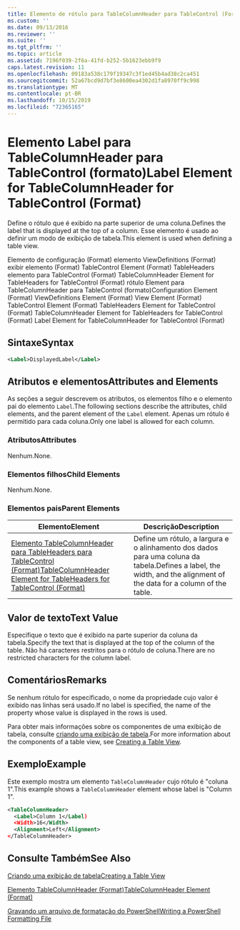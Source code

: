 ```yaml
---
title: Elemento de rótulo para TableColumnHeader para TableControl (Format) | Microsoft Docs
ms.custom: ''
ms.date: 09/13/2016
ms.reviewer: ''
ms.suite: ''
ms.tgt_pltfrm: ''
ms.topic: article
ms.assetid: 7196f039-2f6a-41fd-b252-5b1623ebb9f9
caps.latest.revision: 11
ms.openlocfilehash: 09183a538c179f19347c3f1ed45b4ad38c2ca451
ms.sourcegitcommit: 52a67bcd9d7bf3e8600ea4302d1fa8970ff9c998
ms.translationtype: MT
ms.contentlocale: pt-BR
ms.lasthandoff: 10/15/2019
ms.locfileid: "72365165"
---
```

# <a name="label-element-for-tablecolumnheader-for-tablecontrol-format"></a><span data-ttu-id="c19a0-102">Elemento Label para TableColumnHeader para TableControl (formato)</span><span class="sxs-lookup"><span data-stu-id="c19a0-102">Label Element for TableColumnHeader for TableControl (Format)</span></span>

<span data-ttu-id="c19a0-103">Define o rótulo que é exibido na parte superior de uma coluna.</span><span class="sxs-lookup"><span data-stu-id="c19a0-103">Defines the label that is displayed at the top of a column.</span></span> <span data-ttu-id="c19a0-104">Esse elemento é usado ao definir um modo de exibição de tabela.</span><span class="sxs-lookup"><span data-stu-id="c19a0-104">This element is used when defining a table view.</span></span>

<span data-ttu-id="c19a0-105">Elemento de configuração (Format) elemento ViewDefinitions (Format) exibir elemento (Format) TableControl Element (Format) TableHeaders elemento para TableControl (Format) TableColumnHeader Element for TableHeaders for TableControl (Format) rótulo Element para TableColumnHeader para TableControl (formato)</span><span class="sxs-lookup"><span data-stu-id="c19a0-105">Configuration Element (Format) ViewDefinitions Element (Format) View Element (Format) TableControl Element (Format) TableHeaders Element for TableControl (Format) TableColumnHeader Element for TableHeaders for TableControl (Format) Label Element  for TableColumnHeader for TableControl (Format)</span></span>

## <a name="syntax"></a><span data-ttu-id="c19a0-106">Sintaxe</span><span class="sxs-lookup"><span data-stu-id="c19a0-106">Syntax</span></span>

```xml
<Label>DisplayedLabel</Label>

```

## <a name="attributes-and-elements"></a><span data-ttu-id="c19a0-107">Atributos e elementos</span><span class="sxs-lookup"><span data-stu-id="c19a0-107">Attributes and Elements</span></span>

<span data-ttu-id="c19a0-108">As seções a seguir descrevem os atributos, os elementos filho e o elemento pai do elemento `Label`.</span><span class="sxs-lookup"><span data-stu-id="c19a0-108">The following sections describe the attributes, child elements, and the parent element of the `Label` element.</span></span> <span data-ttu-id="c19a0-109">Apenas um rótulo é permitido para cada coluna.</span><span class="sxs-lookup"><span data-stu-id="c19a0-109">Only one label is allowed for each column.</span></span>

### <a name="attributes"></a><span data-ttu-id="c19a0-110">Atributos</span><span class="sxs-lookup"><span data-stu-id="c19a0-110">Attributes</span></span>

<span data-ttu-id="c19a0-111">Nenhum.</span><span class="sxs-lookup"><span data-stu-id="c19a0-111">None.</span></span>

### <a name="child-elements"></a><span data-ttu-id="c19a0-112">Elementos filhos</span><span class="sxs-lookup"><span data-stu-id="c19a0-112">Child Elements</span></span>

<span data-ttu-id="c19a0-113">Nenhum.</span><span class="sxs-lookup"><span data-stu-id="c19a0-113">None.</span></span>

### <a name="parent-elements"></a><span data-ttu-id="c19a0-114">Elementos pais</span><span class="sxs-lookup"><span data-stu-id="c19a0-114">Parent Elements</span></span>

|<span data-ttu-id="c19a0-115">Elemento</span><span class="sxs-lookup"><span data-stu-id="c19a0-115">Element</span></span>|<span data-ttu-id="c19a0-116">Descrição</span><span class="sxs-lookup"><span data-stu-id="c19a0-116">Description</span></span>|
|-------------|-----------------|
|[<span data-ttu-id="c19a0-117">Elemento TableColumnHeader para TableHeaders para TableControl (Format)</span><span class="sxs-lookup"><span data-stu-id="c19a0-117">TableColumnHeader Element for TableHeaders for TableControl  (Format)</span></span>](./tablecolumnheader-element-format.md)|<span data-ttu-id="c19a0-118">Define um rótulo, a largura e o alinhamento dos dados para uma coluna da tabela.</span><span class="sxs-lookup"><span data-stu-id="c19a0-118">Defines a label, the width, and the alignment of the data for a column of the table.</span></span>|

## <a name="text-value"></a><span data-ttu-id="c19a0-119">Valor de texto</span><span class="sxs-lookup"><span data-stu-id="c19a0-119">Text Value</span></span>

<span data-ttu-id="c19a0-120">Especifique o texto que é exibido na parte superior da coluna da tabela.</span><span class="sxs-lookup"><span data-stu-id="c19a0-120">Specify the text that is displayed at the top of the column of the table.</span></span> <span data-ttu-id="c19a0-121">Não há caracteres restritos para o rótulo de coluna.</span><span class="sxs-lookup"><span data-stu-id="c19a0-121">There are no restricted characters for the column label.</span></span>

## <a name="remarks"></a><span data-ttu-id="c19a0-122">Comentários</span><span class="sxs-lookup"><span data-stu-id="c19a0-122">Remarks</span></span>

<span data-ttu-id="c19a0-123">Se nenhum rótulo for especificado, o nome da propriedade cujo valor é exibido nas linhas será usado.</span><span class="sxs-lookup"><span data-stu-id="c19a0-123">If no label is specified, the name of the property whose value is displayed in the rows is used.</span></span>

<span data-ttu-id="c19a0-124">Para obter mais informações sobre os componentes de uma exibição de tabela, consulte [criando uma exibição de tabela](./creating-a-table-view.md).</span><span class="sxs-lookup"><span data-stu-id="c19a0-124">For more information about the components of a table view, see [Creating a Table View](./creating-a-table-view.md).</span></span>

## <a name="example"></a><span data-ttu-id="c19a0-125">Exemplo</span><span class="sxs-lookup"><span data-stu-id="c19a0-125">Example</span></span>

<span data-ttu-id="c19a0-126">Este exemplo mostra um elemento `TableColumnHeader` cujo rótulo é "coluna 1".</span><span class="sxs-lookup"><span data-stu-id="c19a0-126">This example shows a `TableColumnHeader` element whose label is "Column 1".</span></span>

```xml
<TableColumnHeader>
  <Label>Column 1</Label)
  <Width>16</Width>
  <Alignment>Left</Alignment>
</TableColumnHeader>
```

## <a name="see-also"></a><span data-ttu-id="c19a0-127">Consulte Também</span><span class="sxs-lookup"><span data-stu-id="c19a0-127">See Also</span></span>

[<span data-ttu-id="c19a0-128">Criando uma exibição de tabela</span><span class="sxs-lookup"><span data-stu-id="c19a0-128">Creating a Table View</span></span>](./creating-a-table-view.md)

[<span data-ttu-id="c19a0-129">Elemento TableColumnHeader (Format)</span><span class="sxs-lookup"><span data-stu-id="c19a0-129">TableColumnHeader Element (Format)</span></span>](./tablecolumnheader-element-format.md)

[<span data-ttu-id="c19a0-130">Gravando um arquivo de formatação do PowerShell</span><span class="sxs-lookup"><span data-stu-id="c19a0-130">Writing a PowerShell Formatting File</span></span>](./writing-a-powershell-formatting-file.md)
